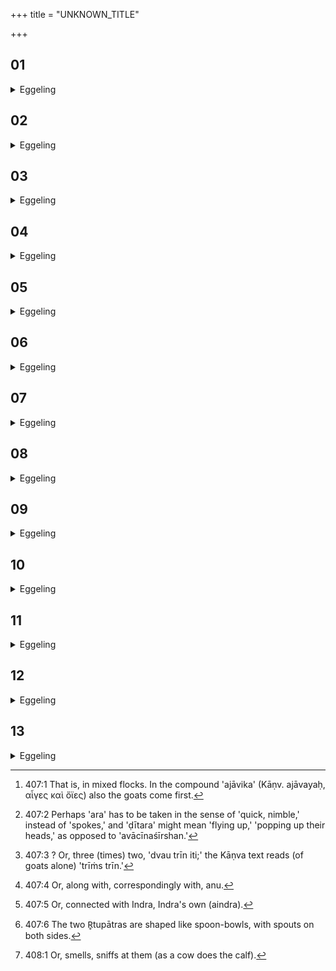+++
title = "UNKNOWN_TITLE"

+++


##  01
<details><summary>Eggeling</summary>

1. Prajāpati, forsooth, is that sacrifice which is performed here, and from which these creatures have been produced: and in like manner are they produced thereafter even to this day.
</details>

##  02
<details><summary>Eggeling</summary>

2. After the Upāṁśu cup goats are produced. Now that (cup) is again employed in the sacrifice: hence creatures are here produced again and again.
</details>

##  03
<details><summary>Eggeling</summary>

3. After the Antāryama cup sheep are produced. Now that (cup) is again employed at the sacrifice: hence creatures are here produced again and again.
</details>

##  04
<details><summary>Eggeling</summary>

4. And because of those two (cups) which are together he offers the Upāṁśu first, therefore, of goats and sheep when they are together [^egg_944], the goats go first, and the sheep behind them.

[^egg_944]: 407:1 That is, in mixed flocks. In the compound 'ajāvika' (Kāṇv. ajāvayaḥ, αἶγες καὶ ὄϊες) also the goats come first.
</details>

##  05
<details><summary>Eggeling</summary>

5. And because, having offered the Upāṁśu, he wipes (the vessel) upwards, therefore these goats walk like nimbly [^egg_945] climbing spokes.

[^egg_945]: 407:2 Perhaps 'ara' has to be taken in the sense of 'quick, nimble,' instead of 'spokes,' and 'ḍītara' might mean 'flying up,' 'popping up their heads,' as opposed to 'avācīnaśīrshan.'
</details>

##  06
<details><summary>Eggeling</summary>

6. And because, having offered the Antaryāma, he wipes (the vessel) downwards, therefore these sheep walk with their heads down, as if digging. Now they, the goats and sheep, are most conspicuously Prajāpati-like: whence, bringing forth thrice in the year, they produce two or three [^egg_946] (young ones).

[^egg_946]: 407:3 ? Or, three (times) two, 'dvau trīn iti;' the Kāṇva text reads (of goats alone) 'trīṁs trīn.'
</details>

##  07
<details><summary>Eggeling</summary>

7. After [^egg_947] the Śukra cup men are produced. Now that (cup) is again employed at the sacrifice: hence creatures are here produced again and again. But the Śukra (bright) is the same as he that burns yonder, and he indeed is Indra; and of animals, man is Indra-like [^egg_948]: whence he rules over animals.

[^egg_947]: 407:4 Or, along with, correspondingly with, anu.

[^egg_948]: 407:5 Or, connected with Indra, Indra's own (aindra).
</details>

##  08
<details><summary>Eggeling</summary>

8. After the R̥tu cup the one-hoofed species is produced. Now that (cup) is again employed in the sacrifice: hence creatures are here produced again and again. And such-like is the Ritu cup [^egg_949], and suchlike the head of the one-hoofed. The Āgrayaṇa

[^egg_949]: 407:6 The two R̥tupātras are shaped like spoon-bowls, with spouts on both sides.

cup, the Ukthya cup, and the Āditya cup,--after them cows are produced. Now, these are again employed in the sacrifice: hence creatures are here produced again and again.
</details>

##  09
<details><summary>Eggeling</summary>

9. And because goats are produced after the fewest cups, therefore, though bringing forth thrice in a year, producing two or three, (they are) very few, for they are produced after the fewest cups.
</details>

##  10
<details><summary>Eggeling</summary>

10. And because cows are produced after the most cups, therefore, though bringing forth once in a year, and producing one each time, (they are) most numerous, for they are produced after the most cups.
</details>

##  11
<details><summary>Eggeling</summary>

11. Then, in the Droṇakalaśa (trough) he finally draws the Hāriyojana graha. Now, the Droṇakalaśa is Prajāpati;--he turns unto these creatures, and fosters them, and kisses them [^egg_950]: he fosters them in that he produces them.

[^egg_950]: 408:1 Or, smells, sniffs at them (as a cow does the calf).
</details>

##  12
<details><summary>Eggeling</summary>

12. Now, these same cups after which creatures are produced, are five,--those of the Upāṁśu and Antaryāma (counting as) one and the same, the Śukra cup, the R̥tu cup, the Āgrayaṇa cup, and the Ukthya cup; for there are five seasons in the year, and Prajāpati is the year, and the sacrifice is Prajāpati. But if there be six seasons in the year, then the Āditya cup is the sixth of them.
</details>

##  13
<details><summary>Eggeling</summary>

13. But indeed there is only that one cup after which creatures are produced here, to wit, the Upāṁśu cup; for the Upāṁśu is breath, and Prajāpati is breath, and everything here is after Prajāpati.
</details>